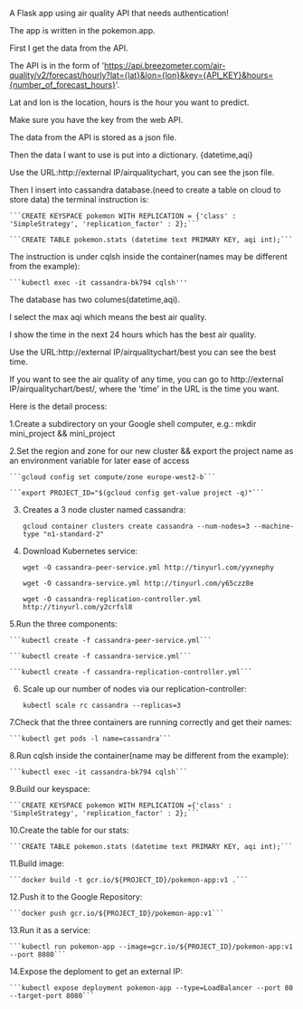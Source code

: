A Flask app using air quality API that needs authentication!

The app is written in the pokemon.app.

First I get the data from the API.

The API is in the form of  'https://api.breezometer.com/air-quality/v2/forecast/hourly?lat={lat}&lon={lon}&key={API_KEY}&hours={number_of_forecast_hours}'. 

Lat and lon is the location, hours is the hour you want to predict.

Make sure you have the key from the web API.

The data from the API is stored as a json file.

Then the data I want to use is put into a dictionary. {datetime,aqi}

Use the URL:http://external IP/airqualitychart, you can see the json file. 

Then I insert into cassandra database.(need to create a table on cloud to store data)
the terminal instruction is: 

    ```CREATE KEYSPACE pokemon WITH REPLICATION = {'class' : 'SimpleStrategy', 'replication_factor' : 2};```
    
    ```CREATE TABLE pokemon.stats (datetime text PRIMARY KEY, aqi int);```

The instruction is under cqlsh inside the container(names may be different from the example): 

    ```kubectl exec -it cassandra-bk794 cqlsh'''
    

The database has two columes(datetime,aqi).

I select the max aqi which means the best air quality.

I show the time in the next 24 hours which has the best air quality.

Use the URL:http://external IP/airqualitychart/best you can see the best time.

If you want to see the air quality of any time, you can go to http://external IP/airqualitychart/best/<time>, where the 'time' in the URL is the time you want.

Here is the detail process:

1.Create a subdirectory on your Google shell computer, e.g.: mkdir mini_project && mini_project 

2.Set the region and zone for our new cluster && export the project name as an environment variable for later ease of access

    ```gcloud config set compute/zone europe-west2-b```

    ```export PROJECT_ID="$(gcloud config get-value project -q)"```
    
3. Creates a 3 node cluster named cassandra: 
    
    ```gcloud container clusters create cassandra --num-nodes=3 --machine-type "n1-standard-2"```
    
4. Download Kubernetes service:
    
    ```wget -O cassandra-peer-service.yml http://tinyurl.com/yyxnephy```
    
    ```wget -O cassandra-service.yml http://tinyurl.com/y65czz8e```
    
    ```wget -O cassandra-replication-controller.yml http://tinyurl.com/y2crfsl8```
    
5.Run the three components:
    
    ```kubectl create -f cassandra-peer-service.yml```
    
    ```kubectl create -f cassandra-service.yml```
    
    ```kubectl create -f cassandra-replication-controller.yml```
    
6. Scale up our number of nodes via our replication-controller:
    
    ```kubectl scale rc cassandra --replicas=3```
  
7.Check that the three containers are running correctly and get their names:

    ```kubectl get pods -l name=cassandra```
    
8.Run cqlsh inside the container(name may be different from the example):

    ```kubectl exec -it cassandra-bk794 cqlsh```
 
9.Build our keyspace:
    
    ```CREATE KEYSPACE pokemon WITH REPLICATION ={'class' : 'SimpleStrategy', 'replication_factor' : 2};```
    
10.Create the table for our stats:

    ```CREATE TABLE pokemon.stats (datetime text PRIMARY KEY, aqi int);```
    
11.Build image:

    ```docker build -t gcr.io/${PROJECT_ID}/pokemon-app:v1 .```
    
12.Push it to the Google Repository:

    ```docker push gcr.io/${PROJECT_ID}/pokemon-app:v1```
    
13.Run it as a service:

    ```kubectl run pokemon-app --image=gcr.io/${PROJECT_ID}/pokemon-app:v1 --port 8080```
    
14.Expose the deploment to get an external IP:

    ```kubectl expose deployment pokemon-app --type=LoadBalancer --port 80 --target-port 8080```

    
